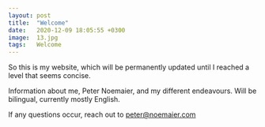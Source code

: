 ```yaml
---
layout: post
title:  "Welcome"
date:   2020-12-09 18:05:55 +0300
image:  13.jpg
tags:   Welcome
---
```


So this is my website, which will be permanently updated until I reached a level that seems concise.

Information about me, Peter Noemaier, and my different endeavours. Will be bilingual, currently mostly English.

If any questions occur, reach out to peter@noemaier.com

